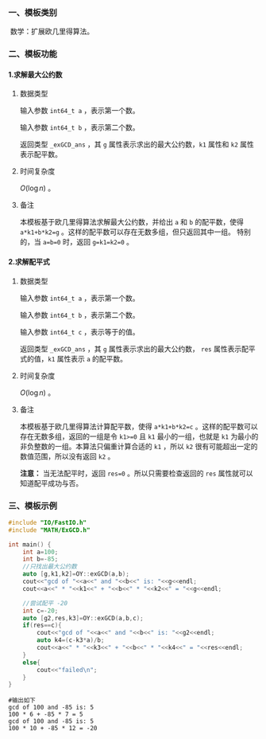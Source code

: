 ### 一、模板类别

​	数学：扩展欧几里得算法。

### 二、模板功能

#### 1.求解最大公约数

1. 数据类型

   输入参数 `int64_t a` ，表示第一个数。

   输入参数 `int64_t b` ，表示第二个数。

   返回类型 `_exGCD_ans` ，其 `g` 属性表示求出的最大公约数，`k1` 属性和 `k2` 属性表示配平数。

2. 时间复杂度

   $O(\log n)$ 。

3. 备注

   本模板基于欧几里得算法求解最大公约数，并给出 `a` 和 `b` 的配平数，使得 `a*k1+b*k2=g` 。这样的配平数可以存在无数多组，但只返回其中一组。
   特别的，当 `a=b=0` 时，返回 `g=k1=k2=0` 。

#### 2.求解配平式

1. 数据类型

   输入参数 `int64_t a` ，表示第一个数。

   输入参数 `int64_t b` ，表示第二个数。

   输入参数 `int64_t c` ，表示等于的值。

   返回类型 `_exGCD_ans` ，其 `g` 属性表示求出的最大公约数， `res` 属性表示配平式的值，`k1` 属性表示 `a` 的配平数。

2. 时间复杂度

   $O(\log n)$ 。

3. 备注

   本模板基于欧几里得算法计算配平数，使得 `a*k1+b*k2=c` 。这样的配平数可以存在无数多组，返回的一组是令 `k1>=0` 且 `k1` 最小的一组，也就是 `k1` 为最小的非负整数的一组。本算法只偏重计算合适的 `k1` ，所以 `k2` 很有可能超出一定的数值范围，所以没有返回 `k2` 。

   **注意：** 当无法配平时，返回 `res=0` 。所以只需要检查返回的 `res` 属性就可以知道配平成功与否。

### 三、模板示例

```c++
#include "IO/FastIO.h"
#include "MATH/ExGCD.h"

int main() {
    int a=100;
    int b=-85;
    //只找出最大公约数
    auto [g,k1,k2]=OY::exGCD(a,b);
    cout<<"gcd of "<<a<<" and "<<b<<" is: "<<g<<endl;
    cout<<a<<" * "<<k1<<" + "<<b<<" * "<<k2<<" = "<<g<<endl;

    //尝试配平 -20
    int c=-20;
    auto [g2,res,k3]=OY::exGCD(a,b,c);
    if(res==c){
        cout<<"gcd of "<<a<<" and "<<b<<" is: "<<g2<<endl;
        auto k4=(c-k3*a)/b;
        cout<<a<<" * "<<k3<<" + "<<b<<" * "<<k4<<" = "<<res<<endl;
    }
    else{
        cout<<"failed\n";
    }
}
```

```
#输出如下
gcd of 100 and -85 is: 5
100 * 6 + -85 * 7 = 5
gcd of 100 and -85 is: 5
100 * 10 + -85 * 12 = -20

```

